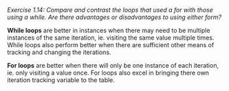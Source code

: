 _Exercise 1.14: Compare and contrast the loops that used a for with those_  
_using a while. Are there advantages or disadvantages to using either form?_  

**While loops** are better in instances when there may need to be multiple instances of the same iteration, ie. visiting the same value multiple times. While loops also perform better when there are sufficient other means of tracking and changing the iterations.

**For loops** are better when there will only be one instance of each iteration, ie. only visiting a value once. For loops also excel in bringing there own iteration tracking variable to the table.